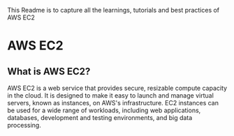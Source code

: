 This Readme is to capture all the learnings, tutorials and best practices of AWS EC2

# AWS EC2

## What is AWS EC2?

AWS EC2 is a web service that provides secure, resizable compute capacity in the cloud. It is designed to make it easy to launch and manage virtual servers, known as instances, on AWS's infrastructure. EC2 instances can be used for a wide range of workloads, including web applications, databases, development and testing environments, and big data processing.